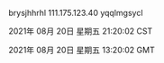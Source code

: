 brysjhhrhl 111.175.123.40 yqqlmgsycl

2021年 08月 20日 星期五 21:20:02 CST

2021年 08月 20日 星期五 13:20:02 GMT
